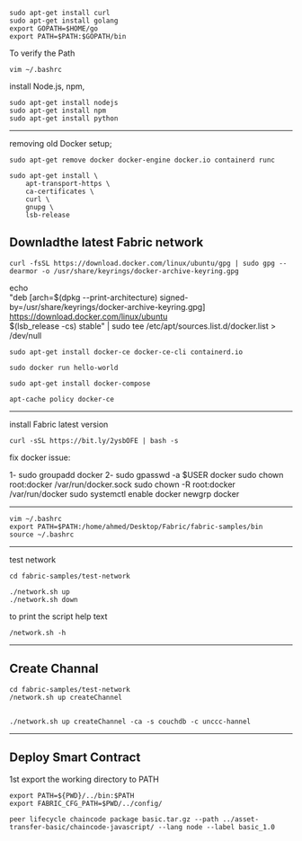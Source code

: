 
```
sudo apt-get install curl
sudo apt-get install golang
export GOPATH=$HOME/go
export PATH=$PATH:$GOPATH/bin
```
To verify the Path
```
vim ~/.bashrc
```

install Node.js, npm, 
```
sudo apt-get install nodejs
sudo apt-get install npm
sudo apt-get install python
```
--------------------------------------


removing old Docker setup;
```
sudo apt-get remove docker docker-engine docker.io containerd runc
```
```
sudo apt-get install \
    apt-transport-https \
    ca-certificates \
    curl \
    gnupg \
    lsb-release
```   

## Downladthe latest Fabric network
```
curl -fsSL https://download.docker.com/linux/ubuntu/gpg | sudo gpg --dearmor -o /usr/share/keyrings/docker-archive-keyring.gpg
```

echo \
  "deb [arch=$(dpkg --print-architecture) signed-by=/usr/share/keyrings/docker-archive-keyring.gpg] https://download.docker.com/linux/ubuntu \
  $(lsb_release -cs) stable" | sudo tee /etc/apt/sources.list.d/docker.list > /dev/null

```
sudo apt-get install docker-ce docker-ce-cli containerd.io
  
sudo docker run hello-world

sudo apt-get install docker-compose  

apt-cache policy docker-ce
```
----------------------------------
install Fabric latest version
```
curl -sSL https://bit.ly/2ysbOFE | bash -s
```

fix docker issue:

1- sudo groupadd docker
2- sudo gpasswd -a $USER docker
sudo chown root:docker /var/run/docker.sock
  sudo chown -R root:docker /var/run/docker
  sudo systemctl enable docker
  newgrp docker
  
--------------------------------------------------------------
```
vim ~/.bashrc
export PATH=$PATH:/home/ahmed/Desktop/Fabric/fabric-samples/bin
source ~/.bashrc
```
-------------------------------
test network
```
cd fabric-samples/test-network
```

```
./network.sh up
./network.sh down
```
to print the script help text
```
/network.sh -h

```
-----------------------------------------------
## Create Channal

```
cd fabric-samples/test-network
/network.sh up createChannel
```
## 
```
./network.sh up createChannel -ca -s couchdb -c unccc-hannel
```
---------

## Deploy Smart Contract 
1st export the working directory to PATH
```
export PATH=${PWD}/../bin:$PATH
export FABRIC_CFG_PATH=$PWD/../config/
```

```
peer lifecycle chaincode package basic.tar.gz --path ../asset-transfer-basic/chaincode-javascript/ --lang node --label basic_1.0
```



